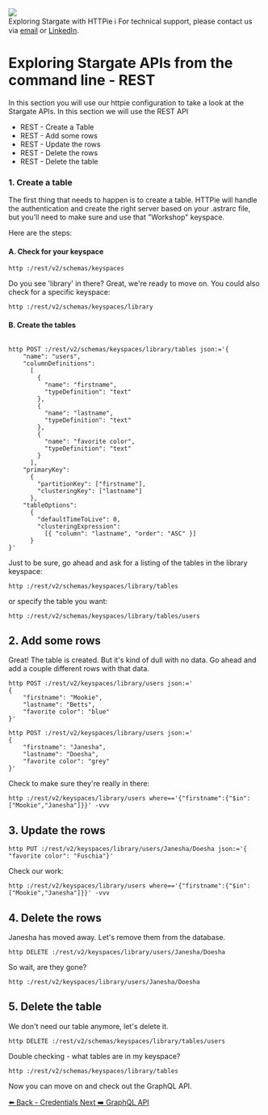 <!-- TOP -->
<div class="top">
  <img src="https://datastax-academy.github.io/katapod-shared-assets/images/ds-academy-logo.svg" />
  <div class="scenario-title-section">
    <span class="scenario-title">Exploring Stargate with HTTPie</span>
    <span class="scenario-subtitle">ℹ️ For technical support, please contact us via <a href="mailto:kirsten.hunter@datastax.com">email</a> or <a href="https://linkedin.com/in/synedra">LinkedIn</a>.</span>
  </div>
</div>

# Exploring Stargate APIs from the command line - REST

In this section you will use our httpie configuration to take a look at the Stargate APIs. In this section we will use the REST API

- REST - Create a Table
- REST - Add some rows
- REST - Update the rows
- REST - Delete the rows
- REST - Delete the table

### 1. Create a table

The first thing that needs to happen is to create a table. HTTPie will handle the authentication and create the right server based on your .astrarc file, but you'll need to make sure and use that "Workshop" keyspace.

Here are the steps:

#### A. Check for your keyspace

```
http :/rest/v2/schemas/keyspaces

```

Do you see 'library' in there? Great, we're ready to move on. You could also check for a specific keyspace:

```
http :/rest/v2/schemas/keyspaces/library
```

#### B. Create the tables

```

http POST :/rest/v2/schemas/keyspaces/library/tables json:='{
	"name": "users",
	"columnDefinitions":
	  [
        {
	      "name": "firstname",
	      "typeDefinition": "text"
	    },
        {
	      "name": "lastname",
	      "typeDefinition": "text"
	    },
        {
	      "name": "favorite color",
	      "typeDefinition": "text"
	    }
	  ],
	"primaryKey":
	  {
	    "partitionKey": ["firstname"],
	    "clusteringKey": ["lastname"]
	  },
	"tableOptions":
	  {
	    "defaultTimeToLive": 0,
	    "clusteringExpression":
	      [{ "column": "lastname", "order": "ASC" }]
	  }
}'
```

Just to be sure, go ahead and ask for a listing of the tables in the library keyspace:

```
http :/rest/v2/schemas/keyspaces/library/tables
```

or specify the table you want:
```
http :/rest/v2/schemas/keyspaces/library/tables/users
```

## 2. Add some rows

Great! The table is created. But it's kind of dull with no data. Go ahead and add a couple different rows with that data.

```
http POST :/rest/v2/keyspaces/library/users json:='
{
    "firstname": "Mookie",
    "lastname": "Betts",
    "favorite color": "blue"
}'
```

```
http POST :/rest/v2/keyspaces/library/users json:='
{
    "firstname": "Janesha",
    "lastname": "Doesha",
    "favorite color": "grey"
}'
```

Check to make sure they're really in there:

```
http :/rest/v2/keyspaces/library/users where=='{"firstname":{"$in":["Mookie","Janesha"]}}' -vvv
```

## 3. Update the rows

```
http PUT :/rest/v2/keyspaces/library/users/Janesha/Doesha json:='{ "favorite color": "Fuschia"}'
```

Check our work:

```
http :/rest/v2/keyspaces/library/users where=='{"firstname":{"$in":["Mookie","Janesha"]}}' -vvv
```

## 4. Delete the rows

Janesha has moved away.  Let's remove them from the database.

```
http DELETE :/rest/v2/keyspaces/library/users/Janesha/Doesha
```

So wait, are they gone?

```
http :/rest/v2/keyspaces/library/users/Janesha/Doesha
```

## 5. Delete the table

We don't need our table anymore, let's delete it.

```
http DELETE :/rest/v2/schemas/keyspaces/library/tables/users
```

Double checking - what tables are in my keyspace?

```
http :/rest/v2/schemas/keyspaces/library/tables
```

Now you can move on and check out the GraphQL API.

<div id="navigation-bottom" class="navigation-bottom">
 <a href='command:katapod.loadPage?[{"step":"step2"}]'
   class="btn btn-dark navigation-bottom-left">⬅️ Back - Credentials
 </a>
 <a href='command:katapod.loadPage?[{"step":"step4"}]'
    class="btn btn-dark navigation-bottom-right">Next ➡️ GraphQL API
  </a>
</div>
